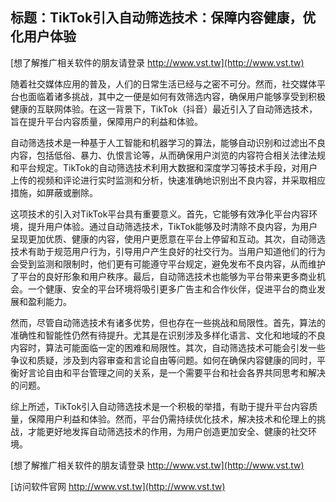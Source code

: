 ## **标题：TikTok引入自动筛选技术：保障内容健康，优化用户体验**

[想了解推广相关软件的朋友请登录 http://www.vst.tw](http://www.vst.tw)

随着社交媒体应用的普及，人们的日常生活已经与之密不可分。然而，社交媒体平台也面临着诸多挑战，其中之一便是如何有效筛选内容，确保用户能够享受到积极健康的互联网体验。在这一背景下，TikTok（抖音）最近引入了自动筛选技术，旨在提升平台内容质量，保障用户的利益和体验。

自动筛选技术是一种基于人工智能和机器学习的算法，能够自动识别和过滤出不良内容，包括低俗、暴力、仇恨言论等，从而确保用户浏览的内容符合相关法律法规和平台规定。TikTok的自动筛选技术利用大数据和深度学习等技术手段，对用户上传的视频和评论进行实时监测和分析，快速准确地识别出不良内容，并采取相应措施，如屏蔽或删除。

这项技术的引入对TikTok平台具有重要意义。首先，它能够有效净化平台内容环境，提升用户体验。通过自动筛选技术，TikTok能够及时清除不良内容，为用户呈现更加优质、健康的内容，使用户更愿意在平台上停留和互动。其次，自动筛选技术有助于规范用户行为，引导用户产生良好的社交行为。当用户知道他们的行为会受到监测和限制时，他们更有可能遵守平台规定，避免发布不良内容，从而维护了平台的良好形象和用户秩序。最后，自动筛选技术也能够为平台带来更多商业机会。一个健康、安全的平台环境将吸引更多广告主和合作伙伴，促进平台的商业发展和盈利能力。

然而，尽管自动筛选技术有诸多优势，但也存在一些挑战和局限性。首先，算法的准确性和智能性仍然有待提升。尤其是在识别涉及多样化语言、文化和地域的不良内容时，算法可能面临一定的困难和局限性。其次，自动筛选技术可能会引发一些争议和质疑，涉及到内容审查和言论自由等问题。如何在确保内容健康的同时，平衡好言论自由和平台管理之间的关系，是一个需要平台和社会各界共同思考和解决的问题。

综上所述，TikTok引入自动筛选技术是一个积极的举措，有助于提升平台内容质量，保障用户利益和体验。然而，平台仍需持续优化技术，解决技术和伦理上的挑战，才能更好地发挥自动筛选技术的作用，为用户创造更加安全、健康的社交环境。

[想了解推广相关软件的朋友请登录 http://www.vst.tw](http://www.vst.tw)


[访问软件官网 http://www.vst.tw](http://www.vst.tw)
